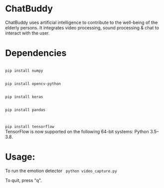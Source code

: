 # ChatBuddy
ChatBuddy uses artificial intelligence to contribute to the well-being of the elderly persons. 
It integrates video processing, sound processing & chat to interact with the user. 

# Dependencies
<code>
pip install numpy
</code>
</p>
<code>
pip install opencv-python
</code>
</p>
<code>
pip install keras
</code>
</p>
<code>
pip install pandas
</code>
<code>
</p>
pip install tensorflow
</code>
TensorFlow is now supported on the following 64-bit systems: Python 3.5–3.8.
</p>

# Usage:
 To run the emotion detector
 <code>
 python video_capture.py
 </code>
 </p>
 To quit, press "q".
